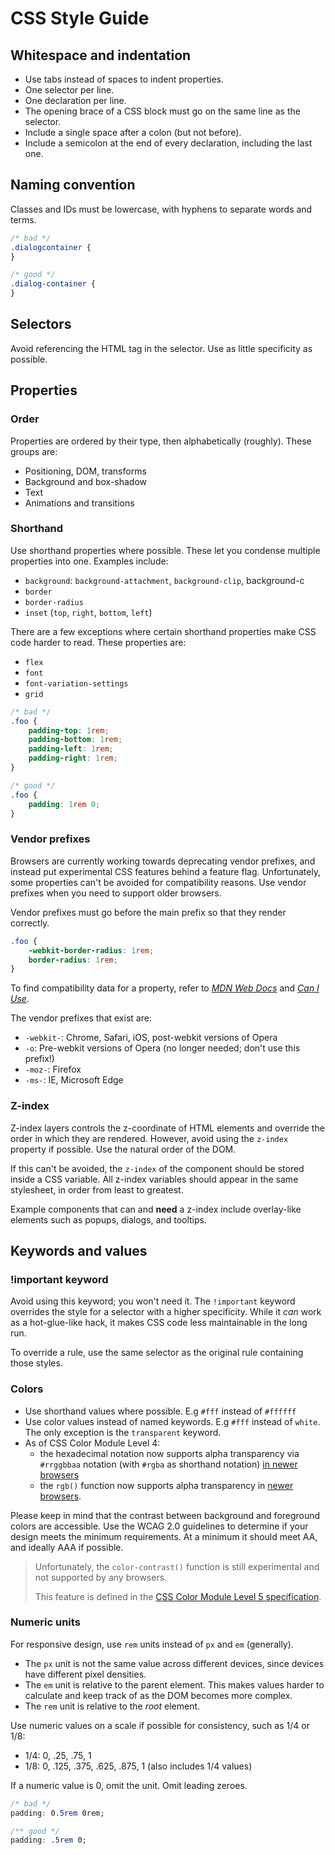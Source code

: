 # CSS Style Guide
## Whitespace and indentation
 * Use tabs instead of spaces to indent properties.
 * One selector per line.
 * One declaration per line.
 * The opening brace of a CSS block must go on the same line as the selector.
 * Include a single space after a colon (but not before).
 * Include a semicolon at the end of every declaration, including the last one.

## Naming convention
Classes and IDs must be lowercase, with hyphens to separate words and terms.
```css
/* bad */
.dialogcontainer {
}

/* good */
.dialog-container {
}
```
## Selectors
Avoid referencing the HTML tag in the selector. Use as little specificity as possible.

## Properties
### Order
Properties are ordered by their type, then alphabetically (roughly). These groups are:
* Positioning, DOM, transforms
* Background and box-shadow
* Text
* Animations and transitions

### Shorthand
Use shorthand properties where possible. These let you condense multiple properties into one.
Examples include:
 * `background`: `background-attachment`, `background-clip`, background-c
 * `border`
 *  `border-radius`
 * `inset` (`top`, `right`, `bottom`, `left`)

There are a few exceptions where certain shorthand properties make CSS code harder to read. 
These properties are:
* `flex`
* `font`
* `font-variation-settings`
* `grid`

```css
/* bad */
.foo {
	padding-top: 1rem;
	padding-bottom: 1rem;
	padding-left: 1rem;
	padding-right: 1rem;
}

/* good */
.foo {
	padding: 1rem 0;
}
```
### Vendor prefixes
Browsers are currently working towards deprecating vendor prefixes, and instead put experimental CSS features behind a feature flag.
Unfortunately, some properties can't be avoided for compatibility reasons. Use vendor prefixes when you need to support older browsers.

Vendor prefixes must go before the main prefix so that they render correctly.
```css
.foo {
	-webkit-border-radius: 1rem;
	border-radius: 1rem;
}
```
To find compatibility data for a property, refer to [*MDN Web Docs*](https://developer.mozilla.org/en-US/docs/Web/CSS/Reference) and [*Can I Use*](https://caniuse.com/).

The vendor prefixes that exist are:
 * `-webkit-`: Chrome, Safari, iOS, post-webkit versions of Opera
 * `-o`: Pre-webkit versions of Opera (no longer needed; don't use this prefix!)
 * `-moz-`: Firefox
 * `-ms-`: IE, Microsoft Edge

### Z-index
Z-index layers controls the z-coordinate of HTML elements and override the order in which they are rendered.
However, avoid using the `z-index` property if possible. Use the natural order of the DOM.

If this can't be avoided, the `z-index` of the component should be stored inside a CSS variable.
All z-index variables should appear in the same stylesheet, in order from least to greatest.

Example components that can and **need** a z-index include overlay-like elements such as popups, dialogs, and tooltips.

## Keywords and values
### !important keyword
Avoid using this keyword; you won't need it.
The `!important` keyword overrides the style for a selector with a higher specificity.
While it *can* work as a hot-glue-like hack, it makes CSS code less maintainable in the long run.

To override a rule, use the same selector as the original rule containing those styles.

### Colors
 * Use shorthand values where possible. E.g `#fff` instead of `#ffffff`
 * Use color values instead of named keywords. E.g `#fff` instead of `white`. The only exception is the `transparent` keyword. 
 * As of CSS Color Module Level 4:
   * the hexadecimal notation now supports alpha transparency via `#rrggbbaa` notation (with `#rgba` as shorthand notation) [in newer browsers](https://caniuse.com/mdn-css_types_color_alpha_hexadecimal_notation)
   * the `rgb()` function now supports alpha transparency in [newer browsers](https://caniuse.com/mdn-css_types_color_rgb_function_accepts_alpha).

Please keep in mind that the contrast between background and foreground colors are accessible. Use the WCAG 2.0 guidelines to determine if your design meets the minimum requirements. At a minimum it should meet AA, and ideally AAA if possible.

> Unfortunately, the `color-contrast()` function is still experimental and not supported by any browsers.
>
> This feature is defined in the [CSS Color Module Level 5 specification](https://drafts.csswg.org/css-color-5/#colorcontrast).

### Numeric units
For responsive design, use `rem` units instead of `px` and `em` (generally).
 * The `px` unit is not the same value across different devices, since devices have different pixel densities.
 * The `em` unit is relative to the parent element. This makes values harder to calculate and keep track of as the DOM becomes more complex.
 * The `rem` unit is relative to the *root* element.

Use numeric values on a scale if possible for consistency, such as 1/4 or 1/8:
* 1/4: 0, .25, .75, 1
* 1/8: 0, .125, .375, .625, .875, 1 (also includes 1/4 values)

If a numeric value is 0, omit the unit. Omit leading zeroes.

```css
/* bad */
padding: 0.5rem 0rem;

/** good */
padding: .5rem 0;
```
